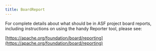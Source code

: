 ```yaml
---
title: BoardReport
---
```


For complete details about what should be in ASF project board reports, including instructions on using the handy Reporter tool, please see:

[https://apache.org/foundation/board/reporting](https://apache.org/foundation/board/reporting)